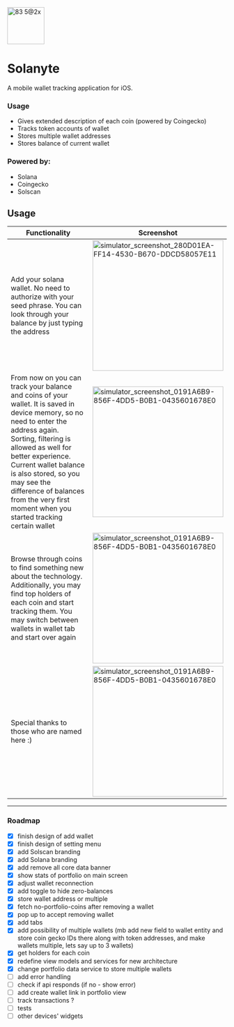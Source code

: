 <img width="85" alt="83 5@2x" src="https://user-images.githubusercontent.com/38206129/164548260-c8cb6992-b363-4902-81dd-8c20ce879adf.png">

#  Solanyte 


A mobile wallet tracking application for iOS.

### Usage
- Gives extended description of each coin (powered by Coingecko)
- Tracks token accounts of wallet
- Stores multiple wallet addresses
- Stores balance of current wallet

### Powered by:
- Solana
- Coingecko
- Solscan

## Usage

| Functionality  | Screenshot |
| ------------- | ------------- |
| Add your solana wallet. No need to authorize with your seed phrase. You can look through your balance by just typing the address  | <img src="https://user-images.githubusercontent.com/38206129/194151634-f439b8f0-b032-4784-b4a0-dcd511213934.png" alt="simulator_screenshot_280D01EA-FF14-4530-B670-DDCD58057E11" width="300">  |
| From now on you can track your balance and coins of your wallet. It is saved in device memory, so no need to enter the address again. Sorting, filtering is allowed as well for better experience. Current wallet balance is also stored, so you may see the difference of balances from the very first moment when you started tracking certain wallet  | <img src="https://user-images.githubusercontent.com/38206129/194152029-2e6c87a9-85c0-47fc-a014-cd8eedbafa0e.png" alt="simulator_screenshot_0191A6B9-856F-4DD5-B0B1-0435601678E0" width="300">  |
| Browse through coins to find something new about the technology. Additionally, you may find top holders of each coin and start tracking them. You may switch between wallets in wallet tab and start over again  | <img src="https://user-images.githubusercontent.com/38206129/194152402-00d2721d-3247-4e6d-b74c-fda1980811e0.png" alt="simulator_screenshot_0191A6B9-856F-4DD5-B0B1-0435601678E0" width="300">  |
| Special thanks to those who are named here :)  | <img src="https://user-images.githubusercontent.com/38206129/194152615-51c28883-3ed5-4167-91a4-c0823910822f.png" alt="simulator_screenshot_0191A6B9-856F-4DD5-B0B1-0435601678E0" width="300">  |

-----------
### Roadmap
- [x] finish design of add wallet
- [x] finish design of setting menu
- [x] add Solscan branding
- [x] add Solana branding
- [x] add remove all core data banner
- [x] show stats of portfolio on main screen
- [x] adjust wallet reconnection
- [x] add toggle to hide zero-balances
- [x] store wallet address or multiple
- [x] fetch no-portfolio-coins after removing a wallet
- [x] pop up to accept removing wallet
- [x] add tabs
- [x] add possibility of multiple wallets (mb add new field to wallet entity and store coin gecko IDs there along with token addresses, and make wallets multiple, lets say up to 3 wallets)
- [x] get holders for each coin
- [x] redefine view models and services for new architecture
- [x] change portfolio data service to store multiple wallets
- [ ] add error handling
- [ ] check if api responds (if no - show error)
- [ ] add create wallet link in portfolio view
- [ ] track transactions ?
- [ ] tests
- [ ] other devices' widgets
